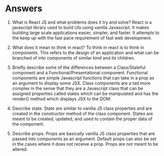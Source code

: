 # Answers

1.  What is React JS and what problems does it try and solve?
        React is a javascript library used to build UIs using vanilla Javascript. It makes building large scale applications easier, simpler, and faster. It attempts to the keep up with the fast pace requirement of fast web development.

1.  What does it mean to _think_ in react?
        To think in react is to think in components. This refers to the design of an application and what can be branched of into components of similar kind and its children.

1.  Briefly describe some of the differences between a Class/Stateful component and a Functional/Presentational component.
        Functional components are simple Javascript functions that can take in a prop as an argument to display some JSX. Class components are a tad more complex in the sense that they are a Javascript class that can be assigned properties called states which can be manipulated and has the render() method which displays JSX to the DOM.

1.  Describe state.
        State are similar to vanilla JS class properties and are created in the constructor method of the class component. States are meant to be created, updated, and used to contain the proper data of the component.

1.  Describe props.
        Props are basically vanilla JS class properties that are passed into components as an argument. Default props can also be set in the cases where it does not receive a prop. Props are not meant to be altered.